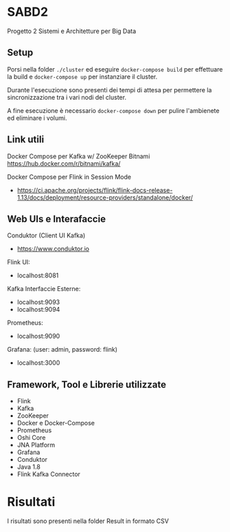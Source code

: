 # SABD2
Progetto 2 Sistemi e Architetture per Big Data

## Setup

Porsi nella folder  ```./cluster```  ed eseguire ```docker-compose build``` per effettuare la build e ```docker-compose up``` per instanziare il cluster.

Durante l'esecuzione sono presenti dei tempi di attesa per permettere la sincronizzazione tra i vari nodi del cluster.

A fine esecuzione è necessario ```docker-compose down``` per pulire l'ambienete ed eliminare i volumi.

## Link utili

Docker Compose per Kafka w/ ZooKeeper Bitnami
https://hub.docker.com/r/bitnami/kafka/


Docker Compose per Flink in Session Mode
 - https://ci.apache.org/projects/flink/flink-docs-release-1.13/docs/deployment/resource-providers/standalone/docker/
 
 ## Web UIs e Interafaccie


Conduktor (Client UI Kafka)
 - https://www.conduktor.io

Flink UI:
 - localhost:8081

Kafka Interfaccie Esterne:
- localhost:9093
- localhost:9094

Prometheus:
 - localhost:9090
 
 Grafana: (user: admin, password: flink)
  - localhost:3000
  
  ## Framework, Tool e Librerie utilizzate
  
  - Flink
  - Kafka
  - ZooKeeper
  - Docker e Docker-Compose
  - Prometheus
  - Oshi Core
  - JNA Platform
  - Grafana
  - Conduktor
  - Java 1.8
  - Flink Kafka Connector
  
  # Risultati
  
  I risultati sono presenti nella folder Result in formato CSV
